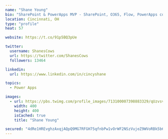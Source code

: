```yaml
---
name: "Shane Young"
bio: "SharePoint & PowerApps MVP - SharePoint, O365, Flow, PowerApps consulting? @PowerApps911 | Pure Snark? You found it."
location: Cincinnati, OH
type: "profile"
heat: 57

website: https://t.co/91p5BQ3pUe

twitter:
  username: ShanesCows
  url: https://twitter.com/ShanesCows
  followers: 13464

linkedin:
  url: https://www.linkedin.com/in/cincyshane

topics:
  - Power Apps

images:
  - url: https://pbs.twimg.com/profile_images/713100007398883329/qUzvsvQ3_400x400.jpg
    width: 400
    height: 400
    isCached: true
    title: "Shane Young"

secured: "4dRe1HREvghzAxqjAQpQ9MG7RFGH75qfnbPw1vOrWF2NSzVujeZ9WVoRBk5b60Uf8CqHcWxwXnL35Ji9Qc0jykRVEHdo/yxRRlRvbkFb1pIeWhymzRaJ+6c926iXDvmZkUquSgGahwxwclv48tgPbx8chI3sTLELEJv/ZnywIfnkwYRCLD6L9vZD5wpVRx6JekXzxxnYt/IacASEsZJG3XO0bIzqiyG51hxQf1HQzWb5sdWLncnO/GU9f1os3ZzQ0ERwR3rjXgvHCZalSj74yuJKX8YUJJ3BDloJ7fmTRGMB+x3tr5Unv6XuQv7mPqLBt/kCyZbuaXR4FthiH/K9w+V8GkPrE1obxwvwTdnV7weWzWvEBpUNUyCDQID2K6XjWp7mooBRB+DYuYwoisrnLvvTF1L0A+IfaqXx2cKoTi0=;dQdFJuDIfO1wjiaX8ZUGAg=="
---
```


